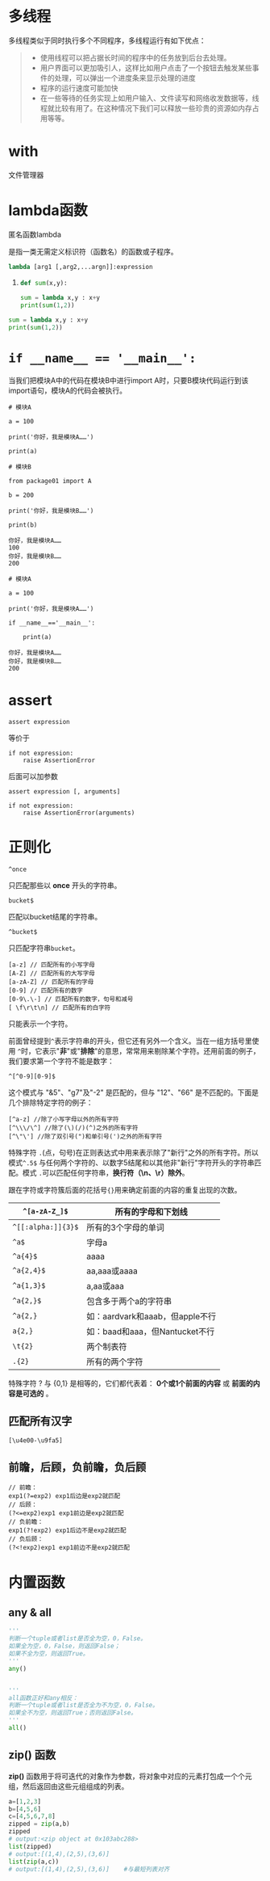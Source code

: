 # 多线程

多线程类似于同时执行多个不同程序，多线程运行有如下优点：

> - 使用线程可以把占据长时间的程序中的任务放到后台去处理。
> - 用户界面可以更加吸引人，这样比如用户点击了一个按钮去触发某些事件的处理，可以弹出一个进度条来显示处理的进度
> - 程序的运行速度可能加快
> - 在一些等待的任务实现上如用户输入、文件读写和网络收发数据等，线程就比较有用了。在这种情况下我们可以释放一些珍贵的资源如内存占用等等。

# with

文件管理器

# lambda函数

匿名函数lambda

是指一类无需定义标识符（函数名）的函数或子程序。

```python
lambda [arg1 [,arg2,...argn]]:expression
```

1. ```python
   def sum(x,y):
       
   sum = lambda x,y : x+y
   print(sum(1,2))
   ```

```python
sum = lambda x,y : x+y
print(sum(1,2))
```

# `if __name__ == '__main__':`

当我们把模块A中的代码在模块B中进行import A时，只要B模块代码运行到该import语句，模块A的代码会被执行。

```python3
# 模块A

a = 100

print('你好，我是模块A……')

print(a)
```

```python3
# 模块B

from package01 import A

b = 200

print('你好，我是模块B……')

print(b)
```

```python3
你好，我是模块A……
100
你好，我是模块B……
200
```

```python3
# 模块A

a = 100

print('你好，我是模块A……')

if __name__=='__main__':

    print(a)
```

```python3
你好，我是模块A……
你好，我是模块B……
200
```

# assert

```
assert expression
```

等价于

```
if not expression:
    raise AssertionError
```

后面可以加参数

```
assert expression [, arguments]
```

```
if not expression:
    raise AssertionError(arguments)
```

# 正则化

```
^once
```

只匹配那些以 **once** 开头的字符串。

```
bucket$
```

匹配以bucket结尾的字符串。

```
^bucket$
```

只匹配字符串`bucket`。

```
[a-z] // 匹配所有的小写字母 
[A-Z] // 匹配所有的大写字母 
[a-zA-Z] // 匹配所有的字母 
[0-9] // 匹配所有的数字 
[0-9\.\-] // 匹配所有的数字，句号和减号 
[ \f\r\t\n] // 匹配所有的白字符
```

只能表示一个字符。

前面曾经提到`^`表示字符串的开头，但它还有另外一个含义。当在一组方括号里使用 `^`时，它表示"**非**"或"**排除**"的意思，常常用来剔除某个字符。还用前面的例子，我们要求第一个字符不能是数字：

```
^[^0-9][0-9]$
```

这个模式与 "&5"、"g7"及"-2" 是匹配的，但与 "12"、"66" 是不匹配的。下面是几个排除特定字符的例子：

```
[^a-z] //除了小写字母以外的所有字符 
[^\\\/\^] //除了(\)(/)(^)之外的所有字符 
[^\"\'] //除了双引号(")和单引号(')之外的所有字符
```

特殊字符 `.`(点，句号)在正则表达式中用来表示除了"新行"之外的所有字符。所以模式`^.5$` 与任何两个字符的、以数字5结尾和以其他非"新行"字符开头的字符串匹配。模式 `.`可以匹配任何字符串，**换行符（\n、\r）除外**。

跟在字符或字符簇后面的花括号`{}`用来确定前面的内容的重复出现的次数。

| `^[a-zA-Z_]$`      | 所有的字母和下划线                |
| ------------------ | ------------------------ |
| `^[[:alpha:]]{3}$` | 所有的3个字母的单词               |
| `^a$`              | 字母a                      |
| `^a{4}$`           | aaaa                     |
| `^a{2,4}$`         | aa,aaa或aaaa              |
| `^a{1,3}$`         | a,aa或aaa                 |
| `^a{2,}$`          | 包含多于两个a的字符串              |
| `^a{2,}`           | 如：aardvark和aaab，但apple不行 |
| `a{2,}`            | 如：baad和aaa，但Nantucket不行  |
| `\t{2}`            | 两个制表符                    |
| `.{2}`             | 所有的两个字符                  |

特殊字符 ? 与 {0,1} 是相等的，它们都代表着： **0个或1个前面的内容** 或 **前面的内容是可选的** 。

## 匹配所有汉字

```text
[\u4e00-\u9fa5]
```

## 前瞻，后顾，负前瞻，负后顾

```
// 前瞻：
exp1(?=exp2) exp1后边是exp2就匹配
// 后顾：
(?<=exp2)exp1 exp1前边是exp2就匹配
// 负前瞻：
exp1(?!exp2) exp1后边不是exp2就匹配
// 负后顾：
(?<!exp2)exp1 exp1前边不是exp2就匹配
```

# 内置函数

## any & all

```python
'''
判断一个tuple或者list是否全为空，0，False。
如果全为空，0，False，则返回False；
如果不全为空，则返回True。
'''
any()


'''
all函数正好和any相反：
判断一个tuple或者list是否全为不为空，0，False。
如果全不为空，则返回True；否则返回False。
'''
all()
```

## zip() 函数

**zip()** 函数用于将可迭代的对象作为参数，将对象中对应的元素打包成一个个元组，然后返回由这些元组组成的列表。

```python
a=[1,2,3]
b=[4,5,6]
c=[4,5,6,7,8]
zipped = zip(a,b)
zipped
# output:<zip object at 0x103abc288>
list(zipped)
# output:[(1,4),(2,5),(3,6)]
list(zip(a,c))
# output:[(1,4),(2,5),(3,6)]    #与最短列表对齐
```